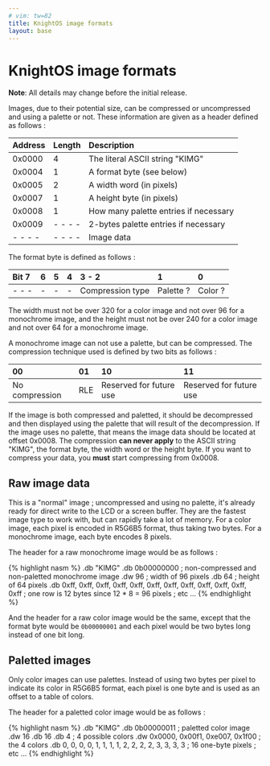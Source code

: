 ```yaml
---
# vim: tw=82
title: KnightOS image formats
layout: base
---
```


# KnightOS image formats

**Note**: All details may change before the initial release.

Images, due to their potential size, can be compressed or uncompressed and using a palette or not.
These information are given as a header defined as follows :

| Address | Length  | Description                            |
|:--------|:--------|:---------------------------------------|
| 0x0000  | 4       | The literal ASCII string "KIMG"        |
| 0x0004  | 1       | A format byte (see below)              |
| 0x0005  | 2       | A width word (in pixels)               |
| 0x0007  | 1       | A height byte (in pixels)              |
| 0x0008  | 1       | How many palette entries if necessary  |
| 0x0009  | - - - - | 2-bytes palette entries if necessary   |
| - - - - | - - - - | Image data                             |

The format byte is defined as follows :

| Bit 7 | 6 | 5 | 4 |       3 - 2      |     1     |    0    |
|:------|:--|:--|:--|:-----------------|:----------|:--------|
| - - - | - | - | - | Compression type | Palette ? | Color ? |

The width must not be over 320 for a color image and not over 96 for a monochrome image, and the height must not be over 240 for a color image and not over 64 for a monochrome image.

A monochrome image can not use a palette, but can be compressed. The compression technique used is defined by two bits as follows :

|       00       | 01  |           10            |           11            |
|:---------------|:----|:------------------------|:------------------------|
| No compression | RLE | Reserved for future use | Reserved for future use |

If the image is both compressed and paletted, it should be decompressed and then displayed using the palette that will result of the decompression. If the image uses no palette, that means the image data should be located at offset 0x0008. The compression **can never apply** to the ASCII string "KIMG", the format byte, the width word or the height byte. If you want to compress your data, you **must** start compressing from 0x0008.

## Raw image data

This is a "normal" image ; uncompressed and using no palette, it's already ready for direct write to the LCD or a screen buffer. They are the fastest image type to work with, but can rapidly take a lot of memory. For a color image, each pixel is encoded in R5G6B5 format, thus taking two bytes. For a monochrome image, each byte encodes 8 pixels.

The header for a raw monochrome image would be as follows :

{% highlight nasm %}
    .db "KIMG"
    .db 0b00000000 ; non-compressed and non-paletted monochrome image
    .dw 96 ; width of 96 pixels
    .db 64 ; height of 64 pixels
    .db 0xff, 0xff, 0xff, 0xff, 0xff, 0xff, 0xff, 0xff, 0xff, 0xff, 0xff, 0xff ; one row is 12 bytes since 12 * 8 = 96 pixels
    ; etc ...
{% endhighlight %}

And the header for a raw color image would be the same, except that the format byte would be `0b00000001` and each pixel would be two bytes long instead of one bit long.

## Paletted images

Only color images can use palettes. Instead of using two bytes per pixel to indicate its color in R5G6B5 format, each pixel is one byte and is used as an offset to a table of colors.

The header for a paletted color image would be as follows :

{% highlight nasm %}
    .db "KIMG"
    .db 0b00000011 ; paletted color image
    .dw 16
    .db 16
    .db 4 ; 4 possible colors
    .dw 0x0000, 0x00f1, 0xe007, 0x1f00 ; the 4 colors
    .db 0, 0, 0, 0, 1, 1, 1, 1, 2, 2, 2, 2, 3, 3, 3, 3 ; 16 one-byte pixels
    ; etc ...
{% endhighlight %}
